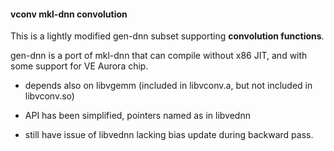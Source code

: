 #### vconv mkl-dnn convolution

This is a lightly modified gen-dnn subset supporting <B>convolution functions</B>.

gen-dnn is a port of mkl-dnn that can compile without x86 JIT,
and with some support for VE Aurora chip.

- depends also on libvgemm (included in libvconv.a, but not included in libvconv.so)
- API has been simplified, pointers named as in libvednn

- still have issue of libvednn lacking bias update during backward pass.

